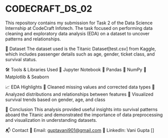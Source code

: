 # CODECRAFT_DS_02
This repository contains my submission for Task 2 of the Data Science Internship at CodeCraft Infotech. The task focused on performing data cleaning and exploratory data analysis (EDA) on a dataset to uncover patterns and relationships.

📂 Dataset
The dataset used is the Titanic Dataset[test.csv] from Kaggle, which includes passenger details such as age, gender, ticket class, and survival status.

🛠 Tools & Libraries Used
🔹 Jupyter Notebook
🔹 Pandas
🔹 NumPy
🔹 Matplotlib & Seaborn

📈 EDA Highlights
🔹 Cleaned missing values and corrected data types
🔹 Analyzed distributions and relationships between features
🔹 Visualized survival trends based on gender, age, and class

🧾 Conclusion
This analysis provided useful insights into survival patterns aboard the Titanic and demonstrated the importance of data preprocessing and visualization in understanding datasets.

📬 Contact
📧 Email: guptavani901@gmail.com
🔗 LinkedIn: Vani Gupta []
